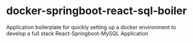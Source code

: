 # docker-springboot-react-sql-boiler
Application boilerplate for quickly setting up a docker environment to develop a full stack React-Springboot-MySQL Application
